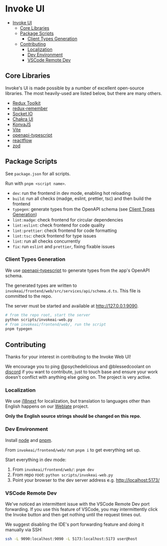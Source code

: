 # Invoke UI

<!-- @import "[TOC]" {cmd="toc" depthFrom=1 depthTo=6 orderedList=false} -->

<!-- code_chunk_output -->

- [Invoke UI](#invoke-ui)
  - [Core Libraries](#core-libraries)
  - [Package Scripts](#package-scripts)
    - [Client Types Generation](#client-types-generation)
  - [Contributing](#contributing)
    - [Localization](#localization)
    - [Dev Environment](#dev-environment)
    - [VSCode Remote Dev](#vscode-remote-dev)

<!-- /code_chunk_output -->

## Core Libraries

Invoke's UI is made possible by a number of excellent open-source libraries. The most heavily-used are listed below, but there are many others.

- [Redux Toolkit]
- [redux-remember]
- [Socket.IO]
- [Chakra UI]
- [KonvaJS]
- [Vite]
- [openapi-typescript]
- [reactflow]
- [zod]

## Package Scripts

See `package.json` for all scripts.

Run with `pnpm <script name>`.

- `dev`: run the frontend in dev mode, enabling hot reloading
- `build`: run all checks (madge, eslint, prettier, tsc) and then build the frontend
- `typegen`: generate types from the OpenAPI schema (see [Client Types Generation])
- `lint:madge`: check frontend for circular dependencies
- `lint:eslint`: check frontend for code quality
- `lint:prettier`: check frontend for code formatting
- `lint:tsc`: check frontend for type issues
- `lint`: run all checks concurrently
- `fix`: run `eslint` and `prettier`, fixing fixable issues

### Client Types Generation

We use [openapi-typescript] to generate types from the app's OpenAPI schema.

The generated types are written to `invokeai/frontend/web/src/services/api/schema.d.ts`. This file is committed to the repo.

The server must be started and available at <http://127.0.0.1:9090>.

```sh
# from the repo root, start the server
python scripts/invokeai-web.py
# from invokeai/frontend/web/, run the script
pnpm typegen
```

## Contributing

Thanks for your interest in contributing to the Invoke Web UI!

We encourage you to ping @psychedelicious and @blessedcoolant on [discord] if you want to contribute, just to touch base and ensure your work doesn't conflict with anything else going on. The project is very active.

### Localization

We use [i18next] for localization, but translation to languages other than English happens on our [Weblate] project.

**Only the English source strings should be changed on this repo.**

### Dev Environment

Install [node] and [pnpm].

From `invokeai/frontend/web/` run `pnpm i` to get everything set up.

Start everything in dev mode:

1. From `invokeai/frontend/web/`: `pnpm dev`
2. From repo root: `python scripts/invokeai-web.py`
3. Point your browser to the dev server address e.g. <http://localhost:5173/>

### VSCode Remote Dev

We've noticed an intermittent issue with the VSCode Remote Dev port forwarding. If you use this feature of VSCode, you may intermittently click the Invoke button and then get nothing until the request times out.

We suggest disabling the IDE's port forwarding feature and doing it manually via SSH:

```sh
ssh -L 9090:localhost:9090 -L 5173:localhost:5173 user@host
```

[node]: https://nodejs.org/en/download/
[pnpm]: https://github.com/pnpm/pnpm
[discord]: https://discord.gg/ZmtBAhwWhy
[Redux Toolkit]: https://github.com/reduxjs/redux-toolkit
[redux-remember]: https://github.com/zewish/redux-remember
[Socket.IO]: https://github.com/socketio/socket.io
[Chakra UI]: https://github.com/chakra-ui/chakra-ui
[KonvaJS]: https://github.com/konvajs/react-konva
[Vite]: https://github.com/vitejs/vite
[i18next]: https://github.com/i18next/react-i18next
[Weblate]: https://hosted.weblate.org/engage/invokeai/
[openapi-typescript]: https://github.com/drwpow/openapi-typescript
[reactflow]: https://github.com/xyflow/xyflow
[zod]: https://github.com/colinhacks/zod
[Client Types Generation]: #client-types-generation
